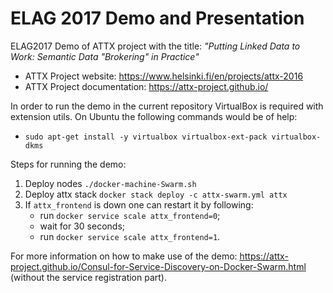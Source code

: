 # ELAG 2017 Demo and Presentation

ELAG2017 Demo of ATTX project with the title: _"Putting Linked Data to Work:
Semantic Data "Brokering" in Practice"_

* ATTX Project website: https://www.helsinki.fi/en/projects/attx-2016
* ATTX Project documentation: https://attx-project.github.io/

In order to run the demo in the current repository VirtualBox is required with extension utils. On Ubuntu the following commands would be of help:
* `sudo apt-get install -y virtualbox virtualbox-ext-pack virtualbox-dkms`

Steps for running the demo:
1. Deploy nodes `./docker-machine-Swarm.sh`
2. Deploy attx stack `docker stack deploy -c attx-swarm.yml attx`
3. If `attx_frontend` is down one can restart it by following:
    * run `docker service scale attx_frontend=0`;
    * wait for 30 seconds;
    * run `docker service scale attx_frontend=1`.

For more information on how to make use of the demo: https://attx-project.github.io/Consul-for-Service-Discovery-on-Docker-Swarm.html (without the service registration part).
